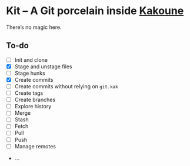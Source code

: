 # Kit – A Git porcelain inside [Kakoune](https://kakoune.org)

There’s no magic here.

## To-do

  - [ ] Init and clone
  - [x] Stage and unstage files
  - [ ] Stage hunks
  - [x] Create commits
  - [ ] Create commits without relying on `git.kak`
  - [ ] Create tags
  - [ ] Create branches
  - [ ] Explore history
  - [ ] Merge
  - [ ] Stash
  - [ ] Fetch
  - [ ] Pull
  - [ ] Push
  - [ ] Manage remotes
  - …
